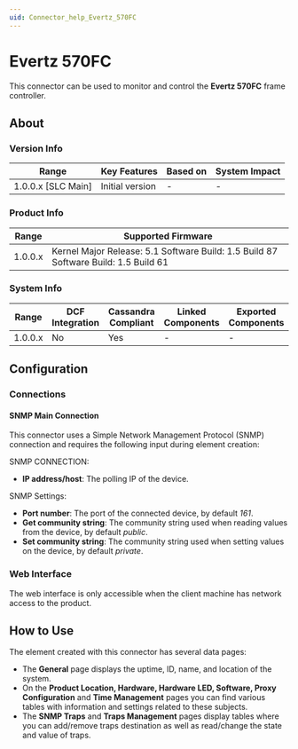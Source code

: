 ```yaml
---
uid: Connector_help_Evertz_570FC
---
```


# Evertz 570FC

This connector can be used to monitor and control the **Evertz 570FC** frame controller.

## About

### Version Info

| Range                | Key Features     | Based on     | System Impact     |
|----------------------|------------------|--------------|-------------------|
| 1.0.0.x [SLC Main]   | Initial version  | -            | -                 |

### Product Info

| Range     | Supported Firmware                                                                  |
|-----------|-------------------------------------------------------------------------------------|
| 1.0.0.x   | Kernel Major Release: 5.1 Software Build: 1.5 Build 87 Software Build: 1.5 Build 61 |

### System Info

| Range     | DCF Integration     | Cassandra Compliant     | Linked Components     | Exported Components     |
|-----------|---------------------|-------------------------|-----------------------|-------------------------|
| 1.0.0.x   | No                  | Yes                     | -                     | -                       |

## Configuration

### Connections

#### SNMP Main Connection

This connector uses a Simple Network Management Protocol (SNMP) connection and requires the following input during element creation:

SNMP CONNECTION:

- **IP address/host**: The polling IP of the device.

SNMP Settings:

- **Port number**: The port of the connected device, by default *161*.
- **Get community string**: The community string used when reading values from the device, by default *public*.
- **Set community string**: The community string used when setting values on the device, by default *private*.

### Web Interface

The web interface is only accessible when the client machine has network access to the product.

## How to Use

The element created with this connector has several data pages:

- The **General** page displays the uptime, ID, name, and location of the system.
- On the **Product Location, Hardware, Hardware LED, Software, Proxy Configuration** and **Time Management** pages you can find various tables with information and settings related to these subjects.
- The **SNMP Traps** and **Traps Management** pages display tables where you can add/remove traps destination as well as read/change the state and value of traps.
